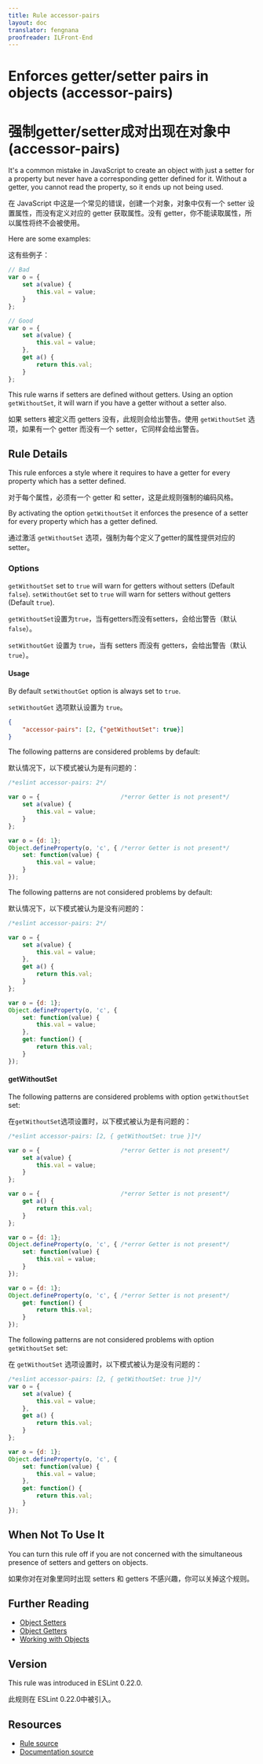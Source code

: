 ```yaml
---
title: Rule accessor-pairs
layout: doc
translator: fengnana
proofreader: ILFront-End
---
```

<!-- Note: No pull requests accepted for this file. See README.md in the root directory for details. -->
# Enforces getter/setter pairs in objects (accessor-pairs)

# 强制getter/setter成对出现在对象中 (accessor-pairs)

It's a common mistake in JavaScript to create an object with just a setter for a property but never have a corresponding getter defined for it. Without a getter, you cannot read the property, so it ends up not being used.

在 JavaScript 中这是一个常见的错误，创建一个对象，对象中仅有一个 setter 设置属性，而没有定义对应的 getter 获取属性。没有 getter，你不能读取属性，所以属性将终不会被使用。

Here are some examples:

这有些例子：

```js
// Bad
var o = {
    set a(value) {
        this.val = value;
    }
};

// Good
var o = {
    set a(value) {
        this.val = value;
    },
    get a() {
        return this.val;
    }
};

```

This rule warns if setters are defined without getters. Using an option `getWithoutSet`, it will warn if you have a getter without a setter also.

如果 setters 被定义而 getters 没有，此规则会给出警告。使用 `getWithoutSet` 选项，如果有一个 getter 而没有一个 setter，它同样会给出警告。

## Rule Details

This rule enforces a style where it requires to have a getter for every property which has a setter defined.

对于每个属性，必须有一个 getter 和 setter，这是此规则强制的编码风格。

By activating the option `getWithoutSet` it enforces the presence of a setter for every property which has a getter defined.

通过激活 `getWithoutSet` 选项，强制为每个定义了getter的属性提供对应的setter。


### Options

`getWithoutSet` set to `true` will warn for getters without setters (Default `false`).
`setWithoutGet` set to `true` will warn for setters without getters (Default `true`).

`getWithoutSet`设置为`true`，当有getters而没有setters，会给出警告（默认`false`）。

`setWithoutGet` 设置为 `true`，当有 setters 而没有 getters，会给出警告（默认 `true`）。

#### Usage

By default `setWithoutGet` option is always set to `true`.

`setWithoutGet` 选项默认设置为 `true`。

```json
{
    "accessor-pairs": [2, {"getWithoutSet": true}]
}
```

The following patterns are considered problems by default:

默认情况下，以下模式被认为是有问题的：

```js
/*eslint accessor-pairs: 2*/

var o = {                       /*error Getter is not present*/
    set a(value) {
        this.val = value;
    }
};

var o = {d: 1};
Object.defineProperty(o, 'c', { /*error Getter is not present*/
    set: function(value) {
        this.val = value;
    }
});
```

The following patterns are not considered problems by default:

默认情况下，以下模式被认为是没有问题的：

```js
/*eslint accessor-pairs: 2*/

var o = {
    set a(value) {
        this.val = value;
    },
    get a() {
        return this.val;
    }
};

var o = {d: 1};
Object.defineProperty(o, 'c', {
    set: function(value) {
        this.val = value;
    },
    get: function() {
        return this.val;
    }
});

```

#### getWithoutSet

The following patterns are considered problems with option `getWithoutSet` set:

在`getWithoutSet`选项设置时，以下模式被认为是有问题的：

```js
/*eslint accessor-pairs: [2, { getWithoutSet: true }]*/

var o = {                       /*error Getter is not present*/
    set a(value) {
        this.val = value;
    }
};

var o = {                       /*error Setter is not present*/
    get a() {
        return this.val;
    }
};

var o = {d: 1};
Object.defineProperty(o, 'c', { /*error Getter is not present*/
    set: function(value) {
        this.val = value;
    }
});

var o = {d: 1};
Object.defineProperty(o, 'c', { /*error Setter is not present*/
    get: function() {
        return this.val;
    }
});
```

The following patterns are not considered problems with option `getWithoutSet` set:

在 `getWithoutSet` 选项设置时，以下模式被认为是没有问题的：

```js
/*eslint accessor-pairs: [2, { getWithoutSet: true }]*/
var o = {
    set a(value) {
        this.val = value;
    },
    get a() {
        return this.val;
    }
};

var o = {d: 1};
Object.defineProperty(o, 'c', {
    set: function(value) {
        this.val = value;
    },
    get: function() {
        return this.val;
    }
});

```

## When Not To Use It

You can turn this rule off if you are not concerned with the simultaneous presence of setters and getters on objects.

如果你对在对象里同时出现 setters 和 getters 不感兴趣，你可以关掉这个规则。

## Further Reading

* [Object Setters](https://developer.mozilla.org/en-US/docs/Web/JavaScript/Reference/Functions/set)
* [Object Getters](https://developer.mozilla.org/en-US/docs/Web/JavaScript/Reference/Functions/get)
* [Working with Objects](https://developer.mozilla.org/en-US/docs/Web/JavaScript/Guide/Working_with_Objects)

## Version

This rule was introduced in ESLint 0.22.0.

此规则在 ESLint 0.22.0中被引入。

## Resources

* [Rule source](https://github.com/eslint/eslint/tree/master/lib/rules/accessor-pairs.js)
* [Documentation source](https://github.com/eslint/eslint/tree/master/docs/rules/accessor-pairs.md)
